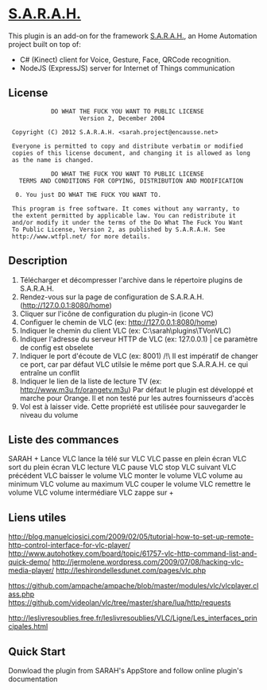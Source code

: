 # [S.A.R.A.H.](http://encausse.net/s-a-r-a-h)

This plugin is an add-on for the framework [S.A.R.A.H.](http://encausse.net/s-a-r-a-h), an Home Automation project built 
on top of:
* C# (Kinect) client for Voice, Gesture, Face, QRCode recognition. 
* NodeJS (ExpressJS) server for Internet of Things communication

## License

```
            DO WHAT THE FUCK YOU WANT TO PUBLIC LICENSE
                    Version 2, December 2004

 Copyright (C) 2012 S.A.R.A.H. <sarah.project@encausse.net>

 Everyone is permitted to copy and distribute verbatim or modified
 copies of this license document, and changing it is allowed as long
 as the name is changed.

            DO WHAT THE FUCK YOU WANT TO PUBLIC LICENSE
   TERMS AND CONDITIONS FOR COPYING, DISTRIBUTION AND MODIFICATION

  0. You just DO WHAT THE FUCK YOU WANT TO.
```

```
 This program is free software. It comes without any warranty, to
 the extent permitted by applicable law. You can redistribute it
 and/or modify it under the terms of the Do What The Fuck You Want
 To Public License, Version 2, as published by S.A.R.A.H. See
 http://www.wtfpl.net/ for more details.
```


## Description

1. Télécharger et décompresser l'archive dans le répertoire plugins de S.A.R.A.H.
2. Rendez-vous sur la page de configuration de S.A.R.A.H. (http://127.0.0.1:8080/home)
3. Cliquer sur l'icône de configuration du plugin-in (icone VC)
4. Configuer le chemin de VLC (ex: http://127.0.0.1:8080/home)
5. Indiquer le chemin du client VLC (ex: C:\sarah\plugins\TVonVLC)
6. Indiquer l'adresse du serveur HTTP de VLC (ex: 127.0.0.1) | ce paramètre de config est obselete
7. Indiquer le port d'écoute de VLC (ex: 8001) /!\ Il est impératif de changer ce port, car par défaut VLC utilsie le même port que S.A.R.A.H. ce qui entraîne un conflit
8. Indiquer le lien de la liste de lecture TV (ex: http://www.m3u.fr/orangetv.m3u) Par défaut le plugin est développé et marche pour Orange. Il et non testé pur les autres fournisseurs d'accès
9. Vol est à laisser vide. Cette propriété est utilisée pour sauvegarder le niveau du volume

## Liste des commances

SARAH +
            Lance VLC
            lance la télé sur VLC
            VLC passe en plein écran
	VLC sort du plein écran
	VLC lecture
	VLC pause
	VLC stop
	VLC suivant
	VLC précédent
	VLC baisser le volume
	VLC monter le volume
	VLC volume au minimum
	VLC volume au maximum
	VLC couper le volume
	VLC remettre le volume
	VLC volume intermédiare
            VLC zappe sur + <Chaine TV>

## Liens utiles

http://blog.manuelciosici.com/2009/02/05/tutorial-how-to-set-up-remote-http-control-interface-for-vlc-player/
http://www.autohotkey.com/board/topic/61757-vlc-http-command-list-and-quick-demo/
http://jermolene.wordpress.com/2009/07/08/hacking-vlc-media-player/
http://leshirondellesdunet.com/pages/vlc.php

https://github.com/ampache/ampache/blob/master/modules/vlc/vlcplayer.class.php
https://github.com/videolan/vlc/tree/master/share/lua/http/requests

http://leslivresoublies.free.fr/leslivresoublies/VLC/Ligne/Les_interfaces_principales.html


## Quick Start

Donwload the plugin from SARAH's AppStore and follow online plugin's documentation  
   
